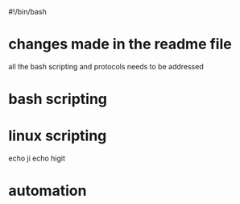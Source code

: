 #!/bin/bash

# changes made in the readme file
all the bash scripting and protocols needs to be addressed

# bash scripting

# linux scripting
 echo ji
 echo higit
# automation

